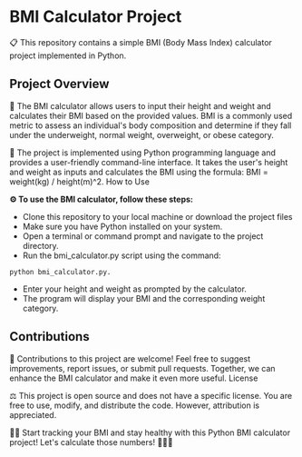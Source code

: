 # **BMI Calculator Project**

📋 This repository contains a simple BMI (Body Mass Index) calculator project implemented in Python.

## **Project Overview**

🔢 The BMI calculator allows users to input their height and weight and calculates their BMI based on the provided values. BMI is a commonly used metric to assess an individual's body composition and determine if they fall under the underweight, normal weight, overweight, or obese category.

📝 The project is implemented using Python programming language and provides a user-friendly command-line interface. It takes the user's height and weight as inputs and calculates the BMI using the formula: BMI = weight(kg) / height(m)^2.
How to Use

**⚙️ To use the BMI calculator, follow these steps:**

* Clone this repository to your local machine or download the project files
* Make sure you have Python installed on your system.
* Open a terminal or command prompt and navigate to the project directory.
* Run the bmi_calculator.py script using the command: 
```
python bmi_calculator.py.
```
* Enter your height and weight as prompted by the calculator. 
* The program will display your BMI and the corresponding weight category.

## **Contributions**

🤝 Contributions to this project are welcome! Feel free to suggest improvements, report issues, or submit pull requests. Together, we can enhance the BMI calculator and make it even more useful.
License

⚖️ This project is open source and does not have a specific license. You are free to use, modify, and distribute the code. However, attribution is appreciated.

🏋️‍♀️ Start tracking your BMI and stay healthy with this Python BMI calculator project! Let's calculate those numbers! 💪🔢✨
